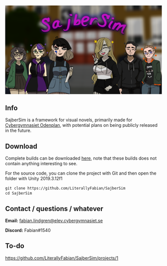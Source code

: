 ![logo](/Media/banner_charlogo.png)

## Info

SajberSim is a framework for visual novels, primarily made for [Cybergymnasiet Odenplan](https://cybergymnasiet.se/), with potential plans on being publicly released in the future.



## Download

Complete builds can be downloaded [here](https://github.com/LiterallyFabian/SajberSim/releases), note that these builds does not contain anything interesting to see.

For the source code, you can clone the project with Git and then open the folder with Unity 2019.3.12f1

```
git clone https://github.com/LiterallyFabian/SajberSim
cd SajberSim
```



## Contact / questions / whatever

**Email:** fabian.lindgren@elev.cybergymnasiet.se 

**Discord:** Fabian#1540



## To-do

https://github.com/LiterallyFabian/SajberSim/projects/1



